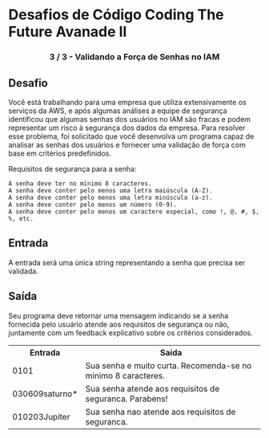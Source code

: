 # Desafios de Código Coding The Future Avanade ll
<h3 align="center"> 3 / 3 - Validando a Força de Senhas no IAM</h3>


## Desafio

Você está trabalhando para uma empresa que utiliza extensivamente os serviços da AWS, e após algumas análises a equipe de segurança identificou que algumas senhas dos usuários no IAM são fracas e podem representar um risco à segurança dos dados da empresa. Para resolver esse problema, foi solicitado que você desenvolva um programa capaz de analisar as senhas dos usuários e fornecer uma validação de força com base em critérios predefinidos.

Requisitos de segurança para a senha:

    A senha deve ter no mínimo 8 caracteres.
    A senha deve conter pelo menos uma letra maiúscula (A-Z).
    A senha deve conter pelo menos uma letra minúscula (a-z).
    A senha deve conter pelo menos um número (0-9).
    A senha deve conter pelo menos um caractere especial, como !, @, #, $, %, etc.

## Entrada

A entrada será uma única string representando a senha que precisa ser validada.

## Saída

Seu programa deve retornar uma mensagem indicando se a senha fornecida pelo usuário atende aos requisitos de segurança ou não, juntamente com um feedback explicativo sobre os critérios considerados.

<div align=center>
<table>
  <tr>
    <th>Entrada</th>
    <th>Saída</th>
  </tr>
  <tr>
    <td>0101</td>
    <td>Sua senha e muito curta. Recomenda-se no minimo 8 caracteres.</td>
  </tr>
  <tr>
    <td>030609saturno*</td>
    <td>Sua senha atende aos requisitos de seguranca. Parabens!</td>
  </tr>
  <tr>
    <td>010203Jupiter</td>
    <td>Sua senha nao atende aos requisitos de seguranca.</td>
  </tr>
</table>
</div>

